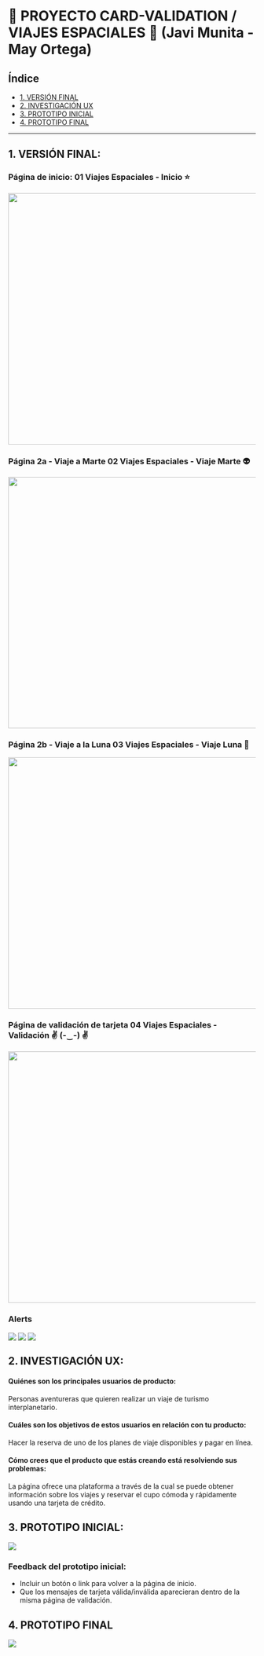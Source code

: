 #   🚀 PROYECTO CARD-VALIDATION / VIAJES ESPACIALES 🚀 (Javi Munita - May Ortega)
## Índice

* [1. VERSIÓN FINAL](#1-VERSIÓN-FINAL)
* [2. INVESTIGACIÓN UX](#2-INVESTIGACIÓN-UX)
* [3. PROTOTIPO INICIAL](#3-PROTOTIPO-INICIAL)
* [4. PROTOTIPO FINAL](#4-PROTOTIPO-FINAL)

***

## 1. VERSIÓN FINAL:

### Página de inicio: 01 Viajes Espaciales -  Inicio ⭐

<a href="url"><img src="https://user-images.githubusercontent.com/91227867/146610656-04bacb2f-a1d5-43ce-9609-ad1ca5f94120.png" align="center" height="512" width="720" ></a>


### Página 2a - Viaje a Marte 02 Viajes Espaciales - Viaje Marte 👽

<a href="url"><img src="https://user-images.githubusercontent.com/91227867/146607638-490a16b1-60da-4863-b71c-98adb4ac1ceb.png" align="center" height="512" width="720" ></a>



### Página 2b - Viaje a la Luna 03 Viajes Espaciales - Viaje Luna 🌝

<a href="url"><img src="https://user-images.githubusercontent.com/91227867/146607657-4aa163c8-5774-4148-bfc1-163d61bcc5fb.png" align="center" height="512" width="720" ></a>



### Página de validación de tarjeta 04 Viajes Espaciales -  Validación ✌ (-‿-) ✌

<a href="url"><img src="https://user-images.githubusercontent.com/91227867/146607681-93feb3f0-b128-4e1c-bb75-bead921eabd9.png" align="center" height="512" width="720" ></a>





### Alerts 

<a href="url"><img src="https://user-images.githubusercontent.com/91227867/146610799-ab5a97bf-b62b-4d58-b364-c5f0c3c78ca0.png" align="center"></a>
<a href="url"><img src="https://user-images.githubusercontent.com/91227867/146610844-26d8b71c-8fc8-4e3a-a862-eb9bb7fe9a06.png" align="center"></a>
<a href="url"><img src="https://user-images.githubusercontent.com/91227867/146610885-55db91ff-a4fe-4482-bdd4-662efdda6a9c.png" align="center"></a>

## 2. INVESTIGACIÓN UX:

#### Quiénes son los principales usuarios de producto:
Personas aventureras que quieren realizar un viaje de turismo interplanetario.

#### Cuáles son los objetivos de estos usuarios en relación con tu producto:
Hacer la reserva de uno de los planes de viaje disponibles y pagar en línea.

#### Cómo crees que el producto que estás creando está resolviendo sus problemas:
La página ofrece una plataforma a través de la cual se puede obtener información sobre los viajes y reservar el cupo cómoda y rápidamente usando una tarjeta de crédito.


## 3. PROTOTIPO INICIAL:


<a href="url"><img src="https://user-images.githubusercontent.com/91227867/146610363-8cd249a4-b191-496d-af10-b3af407cc188.png" align="center"></a>

### Feedback del prototipo inicial: 
- Incluir un botón o link para volver a la página de inicio. 
- Que los mensajes de tarjeta válida/inválida aparecieran dentro de la misma página de validación.


## 4. PROTOTIPO FINAL

<a href="url"><img src="https://user-images.githubusercontent.com/91227867/146610408-22c4f27c-6849-43ee-b5e9-95480459daeb.png" align="center"></a>


